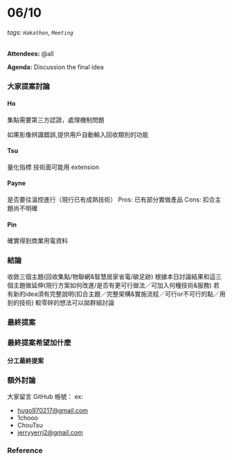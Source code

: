 # 06/10
###### tags: `Hakathon`, `Meeting`

**Attendees:**
@all

**Agenda:**
Discussion the final idea

### 大家提案討論

#### Ho
集點需要第三方認證，處理機制問題

如果影像辨識錯誤,提供用戶自動輸入回收類別的功能

#### Tsu
量化指標
技術面可能用 extension

#### Payne
是否要往溫控進行（現行已有成熟技術）
Pros: 已有部分實做產品
Cons: 扣合主題尚不明確

#### Pin
確實得到商業用電資料

### 結論

收斂三個主題(回收集點/物聯網&智慧居家省電/碳足跡)
根據本日討論結果和這三個主題做延伸(現行方案如何改進/是否有更可行做法／可加入何種技術&服務)
若有新的idea須有完整說明(扣合主題／完整架構&實施流程／可行or不可行的點／用到的技術)
較零碎的想法可以拋群組討論


### 最終提案


### 最終提案希望加什麼


#### 分工最終提案

### 額外討論

大家留言 GitHub 帳號：
ex:  
- hugo970217@gmail.com
- 1chooo
- ChouTsu
- jerryyerrj2@gmail.com

### Reference
